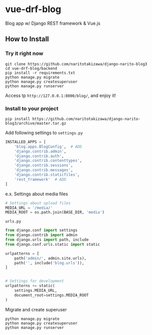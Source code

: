 # vue-drf-blog

Blog app w/ Django REST framework & Vue.js

## How to Install

### Try it right now

```
git clone https://github.com/naritotakizawa/django-narito-blog3
cd vue-drf-blog/backend
pip install -r requirements.txt
python manage.py migrate
python manage.py createsuperuser
python manage.py runserver
```

Access tp `http://127.0.0.1:8000/blog/`, and enjoy it!

### Install to your project

```
pip install https://github.com/naritotakizawa/django-narito-blog3/archive/master.tar.gz
```

Add following settings to `settings.py`

```python
INSTALLED_APPS = [
    'blog.apps.BlogConfig',  # ADD
    'django.contrib.admin',
    'django.contrib.auth',
    'django.contrib.contenttypes',
    'django.contrib.sessions',
    'django.contrib.messages',
    'django.contrib.staticfiles',
    'rest_framework'  # ADD
]
```

e.x. Settings about media files

```python
# Settings about upload files
MEDIA_URL = '/media/'
MEDIA_ROOT = os.path.join(BASE_DIR, 'media')
```

`urls.py`

```python
from django.conf import settings
from django.contrib import admin
from django.urls import path, include
from django.conf.urls.static import static

urlpatterns = [
    path('admin/', admin.site.urls),
    path('', include('blog.urls')),
]


# Settings for development
urlpatterns += static(
    settings.MEDIA_URL,
    document_root=settings.MEDIA_ROOT
)
```


Migrate and create superuser

```
python manage.py migrate
python manage.py createsuperuser
python manage.py runserver
```